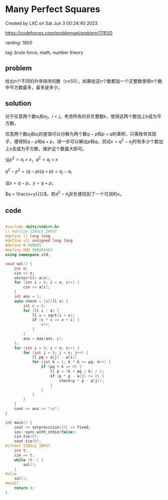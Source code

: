 # Many Perfect Squares

Created by LXC on Sat Jun  3 00:24:40 2023

https://codeforces.com/problemset/problem/1781/D

ranting: 1800

tag: brute force, math, number theory

## problem

给出n个不同的升序排序的数（n≤50），如果给这n个数都加一个正整数使得n个数中平方数最多，最多是多少。

## solution

对于任意两个数$a_i$和$a_j$，$i<j$。考虑所有的非负整数k，使得这两个数加上k成为平方数。

任意两个数$a_j$和$a_i$的差值可以分解为两个数$q-p$和$p+q$的乘积，只需枚举其因子，便得知$q-p$和$q+p$，进一步可以解出$p$和$q$。测试$x=q^2-a_j$时有多少个数加上x会成为平方数，维护这个数最大即可。

设$p^2 = a_i+x$，$q^2 = a_j + x$

$q^2 - p^2 = (q-p)(q+p) = a_j-a_i$

设$x = q-p$，$y = q + p$。

$q = \frac{x+y}{2}$，若$q^2-a_j$非负便找到了一个可测的$x$。

## code

``` cpp

#include <bits/stdc++.h>
// #define SINGLE_INPUT
#define ll long long
#define ull unsigned long long
#define N 500005
#define MOD 998244353
using namespace std;

void sol() {
    int n;
    cin >> n;
    vector<ll> a(n);
    for (int i = 0; i < n; i++) {
        cin >> a[i];
    }
    int ans = 1;
    auto check = [&](ll x) {
        int c = 0;
        for (ll i : a) {
            ll s = sqrt(i + x);
            if (s * s == x + i) {
                c++;
            }
        }
        ans = max(ans, c);
    };
    for (int i = 0; i < n; i++) {
        for (int j = 0; j < n; j++) {
            ll pq = a[j] - a[i];
            for (int k = 1; k * k <= pq; k++) {
                if (pq % k == 0) {
                    ll p = (k + pq / k) / 2;
                    if (p * p - a[j] >= 0) {
                        check(p * p - a[j]);
                    }
                }
            }
        }
    }
    cout << ans << "\n";
}

int main() {
    cout << setprecision(15) << fixed;
    ios::sync_with_stdio(false);
    cin.tie(0);
    cout.tie(0);
#ifndef SINGLE_INPUT
    int t;
    cin >> t;
    while (t--) {
        sol();
    }
#else
    sol();
#endif
    return 0;
}

```
